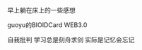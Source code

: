 早上躺在床上的一些感想

guoyu的BIOIDCard WEB3.0

自我批判  学习总是刻舟求剑 实际是记忆会忘记

                                                                                                                                                                                                                                      